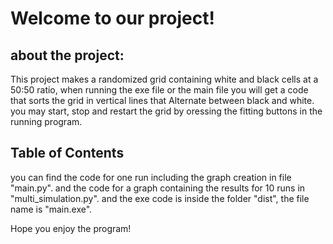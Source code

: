 # Welcome to our project!

## about the project:
This project makes a randomized grid containing white and black cells at a 50:50 ratio, when running the exe file or the main file you will get a code that sorts the grid in vertical lines that
Alternate between black and white. 
you may start, stop and restart the grid by oressing the fitting buttons in the running program.

## Table of Contents
you can find the code for one run including the graph creation in file "main.py".
and the code for a graph containing the results for 10 runs in "multi_simulation.py".
and the exe code is inside the folder "dist", the file name is "main.exe".

Hope you enjoy the program!
